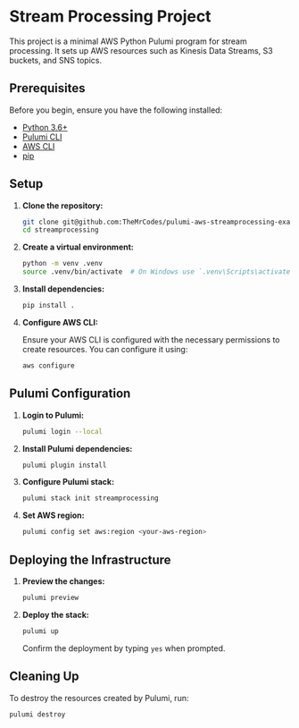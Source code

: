 # Stream Processing Project

This project is a minimal AWS Python Pulumi program for stream processing. It sets up AWS resources such as Kinesis Data Streams, S3 buckets, and SNS topics.

## Prerequisites

Before you begin, ensure you have the following installed:

- [Python 3.6+](https://www.python.org/downloads/)
- [Pulumi CLI](https://www.pulumi.com/docs/get-started/install/)
- [AWS CLI](https://aws.amazon.com/cli/)
- [pip](https://pip.pypa.io/en/stable/installation/)

## Setup

1. **Clone the repository:**

    ```sh
    git clone git@github.com:TheMrCodes/pulumi-aws-streamprocessing-example.git
    cd streamprocessing
    ```

2. **Create a virtual environment:**

    ```sh
    python -m venv .venv
    source .venv/bin/activate  # On Windows use `.venv\Scripts\activate`
    ```

3. **Install dependencies:**

    ```sh
    pip install .
    ```

4. **Configure AWS CLI:**

    Ensure your AWS CLI is configured with the necessary permissions to create resources. You can configure it using:

    ```sh
    aws configure
    ```

## Pulumi Configuration

1. **Login to Pulumi:**

    ```sh
    pulumi login --local
    ```

2. **Install Pulumi dependencies:**

    ```sh
    pulumi plugin install
    ```

3. **Configure Pulumi stack:**

    ```sh
    pulumi stack init streamprocessing
    ```

4. **Set AWS region:**

    ```sh
    pulumi config set aws:region <your-aws-region>
    ```

## Deploying the Infrastructure

1. **Preview the changes:**

    ```sh
    pulumi preview
    ```

2. **Deploy the stack:**

    ```sh
    pulumi up
    ```

    Confirm the deployment by typing `yes` when prompted.

## Cleaning Up

To destroy the resources created by Pulumi, run:

```sh
pulumi destroy
```

